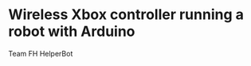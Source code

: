 Wireless Xbox controller running a robot with Arduino
=====================================================

Team FH HelperBot
